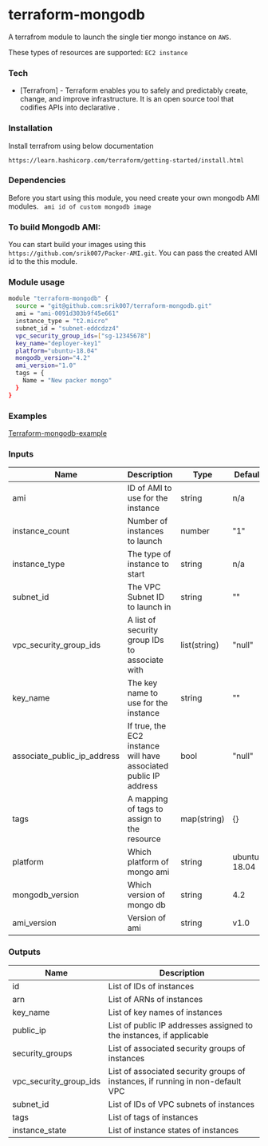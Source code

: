 # terraform-mongodb

A terrafrom module to launch the single tier mongo instance on ```AWS```.

These types of resources are supported:
``` EC2 instance ```

### Tech
* [Terrafrom] - Terraform enables you to safely and predictably create, change, and improve infrastructure. It is an open source tool that codifies APIs into declarative .

### Installation
Install terrafrom using below documentation

``` https://learn.hashicorp.com/terraform/getting-started/install.html ```

### Dependencies 

Before you start using this module, you need create your own mongodb AMI modules.
 ``` ami id of custom mongodb image```

### To build Mongodb AMI: 

You can start build your images using this ``` https://github.com/srik007/Packer-AMI.git ```. You can pass the created AMI id to the this module.

### Module usage 

```sh
module "terraform-mongodb" {
  source = "git@github.com:srik007/terraform-mongodb.git"
  ami = "ami-0091d303b9f45e661"
  instance_type = "t2.micro"
  subnet_id = "subnet-eddcdzz4"
  vpc_security_group_ids=["sg-12345678"]
  key_name="deployer-key1"
  platform="ubuntu-18.04"
  mongodb_version="4.2"
  ami_version="1.0"
  tags = {
    Name = "New packer mongo"
  }
}
```

### Examples

[Terraform-mongodb-example](https://github.com/srik007/terraform-mongodb-example)

### Inputs
| Name          | Description           | Type  | Default | Required | 
| ------------- | :--------------------- | ------| -------| ---------|
| ami	        | ID of AMI to use for the instance| 	string |	n/a	 | yes
|instance_count	 | Number of instances to launch | 	number | 	"1"	 | no
| instance_type	 | The type of instance to start | 	string | 	n/a	 | yes
| subnet_id	    | The VPC Subnet ID to launch in | 	string | 	"" | 	no
 | vpc_security_group_ids | 	A list of security group IDs to associate with | 	list(string) | "null" | 	no
|  key_name	 | The key name to use for the instance	 | string | 	"" | 	no
| associate_public_ip_address | 	If true, the EC2 instance will have associated public IP address | 	bool	 | "null" | 	no
| tags | 	A mapping of tags to assign to the resource | 	map(string)	| {} | 	no
| platform | Which platform of mongo ami | string | ubuntu-18.04 | no
|mongodb_version| Which version of mongo db | string | 4.2 | no
| ami_version | Version of ami | string | v1.0 | no

### Outputs

| Name | Description | 
| ------ | ----------| 
| id | List of IDs of instances | 
| arn | List of ARNs of instances | 
| key_name | List of key names of instances | 
| public_ip	| List of public IP addresses assigned to the instances, if applicable | 
| security_groups | 	List of associated security groups of instances |
| vpc_security_group_ids |	List of associated security groups of instances, if running in non-default VPC |
| subnet_id | 	List of IDs of VPC subnets of instances |
| tags	| List of tags of instances | 
| instance_state | List of instance states of instances |
